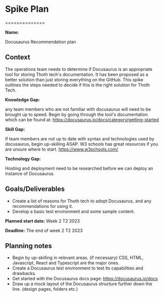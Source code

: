 # Spike Plan

==============

**Name:**

Docusaurus Recommendation plan

## Context

The operations team needs to determine if Docusaurus is an appropriate tool for storing Thoth tech's documentation. It has been proposed as a better solution than just storing everything on the GitHub. This spike outlines the steps needed to decide if this is the right solution for Thoth Tech.

**Knowledge Gap:**

any team members who are not familiar with docusaurus will need to be brought up to speed. Begin by going through the tool's documentation which can be found at: <https://docusaurus.io/docs/category/getting-started>

**Skill Gap:**

If team members are not up to date with syntax and technologies used by docusaurus, begin up-skilling ASAP. W3 schools has great resources if you are unsure where to start. <https://www.w3schools.com/>

**Technology Gap:**

Hosting and deployment need to be researched before we can deploy an instance of Docusaurus.

## Goals/Deliverables

- Create a list of reasons for Thoth tech to adopt Docusaurus, and any recommendations for using it.
- Develop a basic test environment and some sample content.

**Planned start date:** Week 2 T2 2023

**Deadline:** The end of week 2 T2 2023

## Planning notes

- Begin by up-skilling in relevant areas. (if necessary) CSS, HTML, Javascript, React and Typescript are the major ones.
- Create a Docusaurus test environment to test its capabilities and drawbacks.
- Get started with the Docusaurus docs page: <https://docusaurus.io/docs>
- Draw up a mock layout of the Docusaurus structure further down the line. (design pages, folders etc.)
